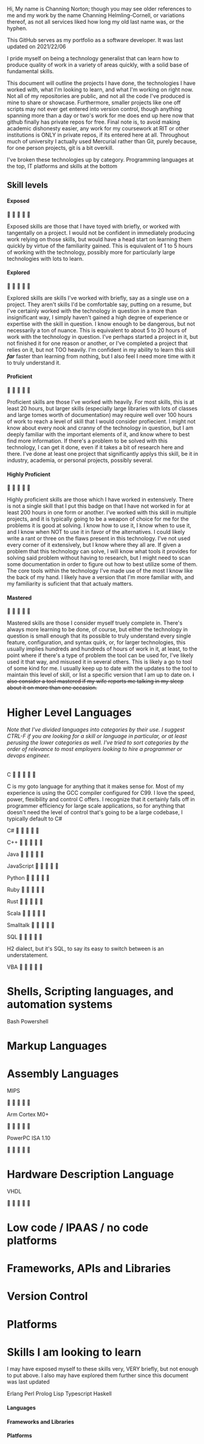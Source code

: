 Hi, My name is Channing Norton; though you may see older references to me and my work by the name Channing Helmling-Cornell, or variations thereof, as not all services liked how long my old last name was, or the hyphen.

This GitHub serves as my portfolio as a software developer. It was last updated on 2021/22/06

I pride myself on being a technology generalist that can learn how to produce quality of work in a variety of areas quickly, with a solid base of fundamental skills.

This document will outline the projects I have done, the technologies I have worked with, what I'm looking to learn, and what I'm working on right now. Not all of my repositories are public, and not all the code I've produced is mine to share or showcase. Furthermore, smaller projects like one off scripts may not ever get entered into version control, though anything spanning more than a day or two's work for me does end up here now that github finally has private repos for free. Final note is, to avoid making academic dishonesty easier, any work for my coursework at RIT or other institutions is ONLY in private repos, if its entered here at all. Throughout much of university I actually used Mercurial rather than Git, purely because, for one person projects, git is a bit overkill.

I've broken these technologies up by category. Programming languages at the top, IT platforms and skills at the bottom

## Skill levels

#### Exposed

:large_blue_diamond: :small_blue_diamond: :small_blue_diamond: :small_blue_diamond: :small_blue_diamond:

Exposed skills are those that I have toyed with briefly, or worked with tangentally on a project. I would not be confident in immediately producing work relying on those skills, but would have a head start on learning them quickly by virtue of the familiarity gained. This is equivalent of 1 to 5 hours of working with the technology, possibly more for particularly large technologies with lots to learn.

#### Explored

:large_blue_diamond: :large_blue_diamond: :small_blue_diamond: :small_blue_diamond: :small_blue_diamond:

Explored skills are skills I've worked with briefly, say as a single use on a project. They aren't skills I'd be comfortable say, putting on a resume, but I've certainly worked with the technology in question in a more than insignificant way, I simply haven't gained a high degree of experience or expertise with the skill in question. I know enough to be dangerous, but not necessarily a ton of nuance. This is equivalent to about 5 to 20 hours of work with the technology in question. I've perhaps started a project in it, but not finished it for one reason or another, or I've completed a project that relies on it, but not TOO heavily. I'm confident in my ability to learn this skill ***far*** faster than learning from nothing, but I also feel I need more time with it to truly understand it.


#### Proficient

:large_blue_diamond: :large_blue_diamond: :large_blue_diamond: :small_blue_diamond: :small_blue_diamond:

Proficient skills are those I've worked with heavily. For most skills, this is at least 20 hours, but larger skills (especially large libraries with lots of classes and large tomes worth of documentation) may require well over 100 hours of work to reach a level of skill that I would consider profiecient. I might not know about every nook and cranny of the technology in question, but I am deeply familiar with the important elements of it, and know where to best find more information. If there's a problem to be solved with this technology, I can get it done, even if it takes a bit of research here and there. I've done at least one project that significantly applys this skill, be it in industry, academia, or personal projects, possibly several.

#### Highly Proficient
:large_blue_diamond: :large_blue_diamond: :large_blue_diamond: :large_blue_diamond: :small_blue_diamond:

Highly proficient skills are those which I have worked in extensively. There is not a single skill that I put this badge on that I have not worked in for at least 200 hours in one form or another. I've worked with this skill in multiple projects, and it is typically going to be a weapon of choice for me for the problems it is good at solving. I know how to use it, I know when to use it, and I know when NOT to use it in favor of the alternatives. I could likely write a rant or three on the flaws present in this technology. I've not used every corner of it extensively, but I know where they all are. If given a problem that this technology can solve, I will know what tools it provides for solving said problem without having to research, but I might need to scan some documentation in order to figure out how to best utilize some of them. The core tools within the technology I've made use of the most I know like the back of my hand. I likely have a version that I'm more familiar with, and my familiarity is suficient that that actualy matters.

#### Mastered 

:large_blue_diamond: :large_blue_diamond: :large_blue_diamond: :large_blue_diamond: :large_blue_diamond:

Mastered skills are those I consider myself truely complete in. There's always more learning to be done, of course, but either the technology in question is small enough that its possible to truly understand every single feature, configuration, and syntax quirk, or, for larger technologies, this usually implies hundreds and hundreds of hours of work in it, at least, to the point where if there's a type of problem the tool can be used for, I've likely used it that way, and misused it in several others. This is likely a go to tool of some kind for me. I usually keep up to date with the updates to the tool to maintain this level of skill, or list a specific version that I am up to date on. ~~I also consider a tool mastered if my wife reports me talking in my sleep about it on more than one occasion.~~


# Higher Level Languages
###### Note that I've divided languages into categories by their use. I suggest CTRL-F if you are looking for a skill or language in particular, or at least perusing the lower categories as well. I've tried to sort categories by the order of relevance to most employers looking to hire a programmer or devops engineer.

C
:large_blue_diamond: :large_blue_diamond: :large_blue_diamond: :large_blue_diamond: :large_blue_diamond:

C is my goto language for anything that it makes sense for. Most of my experience is using the GCC compiler configured for C99. I love the speed, power, flexibility and control C offers. I recognize that it certainly falls off in programmer efficiency for large scale applications, so for anything that doesn't need the level of control that's going to be a large codebase, I typically default to C#

C#
:large_blue_diamond: :large_blue_diamond: :large_blue_diamond: :large_blue_diamond: :small_blue_diamond:

C++
:large_blue_diamond: :large_blue_diamond: :small_blue_diamond: :small_blue_diamond: :small_blue_diamond:

Java
:large_blue_diamond: :large_blue_diamond: :large_blue_diamond: :large_blue_diamond: :large_blue_diamond:

JavaScript
:large_blue_diamond: :large_blue_diamond: :small_blue_diamond: :small_blue_diamond: :small_blue_diamond:

Python
:large_blue_diamond: :large_blue_diamond: :large_blue_diamond: :small_blue_diamond: :small_blue_diamond:

Ruby
:large_blue_diamond: :small_blue_diamond: :small_blue_diamond: :small_blue_diamond: :small_blue_diamond:

Rust
:large_blue_diamond: :small_blue_diamond: :small_blue_diamond: :small_blue_diamond: :small_blue_diamond:

Scala
:large_blue_diamond: :small_blue_diamond: :small_blue_diamond: :small_blue_diamond: :small_blue_diamond:

Smalltalk
:large_blue_diamond: :small_blue_diamond: :small_blue_diamond: :small_blue_diamond: :small_blue_diamond:

SQL
:large_blue_diamond: :large_blue_diamond: :large_blue_diamond: :small_blue_diamond: :small_blue_diamond:

H2 dialect, but it's SQL, to say its easy to switch between is an understatement.

VBA
:large_blue_diamond: :large_blue_diamond: :small_blue_diamond: :small_blue_diamond: :small_blue_diamond:

# Shells, Scripting languages, and automation systems
Bash
Powershell

# Markup Languages

# Assembly Languages

MIPS

:large_blue_diamond: :large_blue_diamond: :large_blue_diamond: :large_blue_diamond: :small_blue_diamond:

Arm Cortex M0+

:large_blue_diamond: :small_blue_diamond: :small_blue_diamond: :small_blue_diamond: :small_blue_diamond:

PowerPC ISA 1.10

:large_blue_diamond: :small_blue_diamond: :small_blue_diamond: :small_blue_diamond: :small_blue_diamond:


# Hardware Description Language

VHDL

:large_blue_diamond: :large_blue_diamond: :small_blue_diamond: :small_blue_diamond: :small_blue_diamond:



# Low code / IPAAS / no code platforms
# Frameworks, APIs and Libraries
# Version Control

# Platforms

# Skills I am looking to learn
I may have exposed myself to these skills very, VERY briefly, but not enough to put above. I also may have explored them further since this document was last updated

Erlang
Perl
Prolog
Lisp
Typescript
Haskell

#### Languages
#### Frameworks and Libraries
#### Platforms

